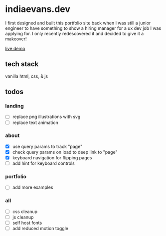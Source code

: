 # indiaevans.dev

I first designed and built this portfolio site back when I was still a junior engineer to have something to show a hiring manager for a ux dev job I was applying for. I only recently redescovered it and decided to give it a makeover!

[live demo](https://indiaevans.dev)

## tech stack

vanilla html, css, & js

## todos

### landing
- [ ] replace png illustrations with svg
- [ ] replace text animation

### about
- [x] use query params to track "page"
- [x] check query params on load to deep link to "page"
- [x] keyboard navigation for flipping pages
- [ ] add hint for keyboard controls

### portfolio
- [ ] add more examples

### all
- [ ] css cleanup
- [ ] js cleanup
- [ ] self host fonts
- [ ] add reduced motion toggle
